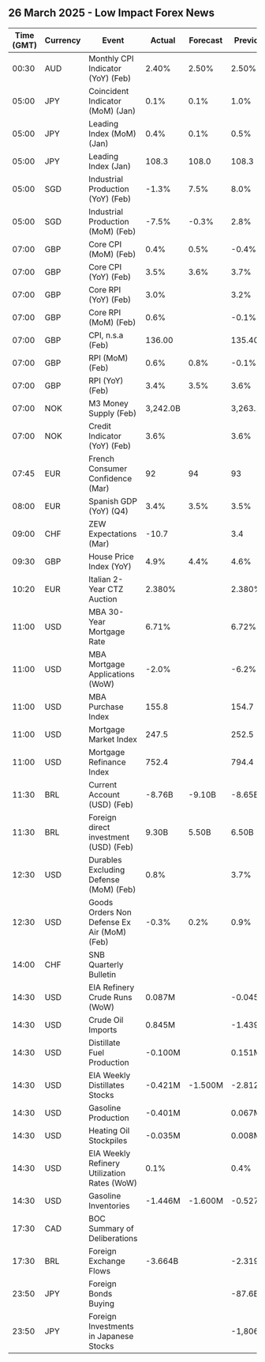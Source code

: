 ## 26 March 2025 - Low Impact Forex News

| Time (GMT) | Currency | Event | Actual | Forecast | Previous |
|------|----------|-------|--------|----------|----------|
| 00:30 | AUD | Monthly CPI Indicator (YoY) (Feb) | 2.40% | 2.50% | 2.50% |
| 05:00 | JPY | Coincident Indicator (MoM) (Jan) | 0.1% | 0.1% | 1.0% |
| 05:00 | JPY | Leading Index (MoM) (Jan) | 0.4% | 0.1% | 0.5% |
| 05:00 | JPY | Leading Index (Jan) | 108.3 | 108.0 | 108.3 |
| 05:00 | SGD | Industrial Production (YoY) (Feb) | -1.3% | 7.5% | 8.0% |
| 05:00 | SGD | Industrial Production (MoM) (Feb) | -7.5% | -0.3% | 2.8% |
| 07:00 | GBP | Core CPI (MoM) (Feb) | 0.4% | 0.5% | -0.4% |
| 07:00 | GBP | Core CPI (YoY) (Feb) | 3.5% | 3.6% | 3.7% |
| 07:00 | GBP | Core RPI (YoY) (Feb) | 3.0% |  | 3.2% |
| 07:00 | GBP | Core RPI (MoM) (Feb) | 0.6% |  | -0.1% |
| 07:00 | GBP | CPI, n.s.a (Feb) | 136.00 |  | 135.40 |
| 07:00 | GBP | RPI (MoM) (Feb) | 0.6% | 0.8% | -0.1% |
| 07:00 | GBP | RPI (YoY) (Feb) | 3.4% | 3.5% | 3.6% |
| 07:00 | NOK | M3 Money Supply (Feb) | 3,242.0B |  | 3,263.1B |
| 07:00 | NOK | Credit Indicator (YoY) (Feb) | 3.6% |  | 3.6% |
| 07:45 | EUR | French Consumer Confidence (Mar) | 92 | 94 | 93 |
| 08:00 | EUR | Spanish GDP (YoY) (Q4) | 3.4% | 3.5% | 3.5% |
| 09:00 | CHF | ZEW Expectations (Mar) | -10.7 |  | 3.4 |
| 09:30 | GBP | House Price Index (YoY) | 4.9% | 4.4% | 4.6% |
| 10:20 | EUR | Italian 2-Year CTZ Auction | 2.380% |  | 2.380% |
| 11:00 | USD | MBA 30-Year Mortgage Rate | 6.71% |  | 6.72% |
| 11:00 | USD | MBA Mortgage Applications (WoW) | -2.0% |  | -6.2% |
| 11:00 | USD | MBA Purchase Index | 155.8 |  | 154.7 |
| 11:00 | USD | Mortgage Market Index | 247.5 |  | 252.5 |
| 11:00 | USD | Mortgage Refinance Index | 752.4 |  | 794.4 |
| 11:30 | BRL | Current Account (USD) (Feb) | -8.76B | -9.10B | -8.65B |
| 11:30 | BRL | Foreign direct investment (USD) (Feb) | 9.30B | 5.50B | 6.50B |
| 12:30 | USD | Durables Excluding Defense (MoM) (Feb) | 0.8% |  | 3.7% |
| 12:30 | USD | Goods Orders Non Defense Ex Air (MoM) (Feb) | -0.3% | 0.2% | 0.9% |
| 14:00 | CHF | SNB Quarterly Bulletin |  |  |  |
| 14:30 | USD | EIA Refinery Crude Runs (WoW) | 0.087M |  | -0.045M |
| 14:30 | USD | Crude Oil Imports | 0.845M |  | -1.439M |
| 14:30 | USD | Distillate Fuel Production | -0.100M |  | 0.151M |
| 14:30 | USD | EIA Weekly Distillates Stocks | -0.421M | -1.500M | -2.812M |
| 14:30 | USD | Gasoline Production | -0.401M |  | 0.067M |
| 14:30 | USD | Heating Oil Stockpiles | -0.035M |  | 0.008M |
| 14:30 | USD | EIA Weekly Refinery Utilization Rates (WoW) | 0.1% |  | 0.4% |
| 14:30 | USD | Gasoline Inventories | -1.446M | -1.600M | -0.527M |
| 17:30 | CAD | BOC Summary of Deliberations |  |  |  |
| 17:30 | BRL | Foreign Exchange Flows | -3.664B |  | -2.319B |
| 23:50 | JPY | Foreign Bonds Buying |  |  | -87.6B |
| 23:50 | JPY | Foreign Investments in Japanese Stocks |  |  | -1,806.2B |
